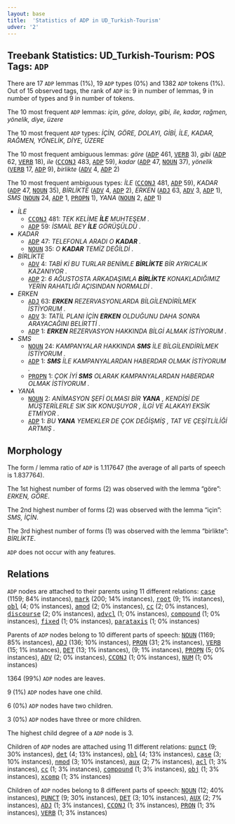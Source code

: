 ```yaml
---
layout: base
title:  'Statistics of ADP in UD_Turkish-Tourism'
udver: '2'
---
```


## Treebank Statistics: UD_Turkish-Tourism: POS Tags: `ADP`

There are 17 `ADP` lemmas (1%), 19 `ADP` types (0%) and 1382 `ADP` tokens (1%).
Out of 15 observed tags, the rank of `ADP` is: 9 in number of lemmas, 9 in number of types and 9 in number of tokens.

The 10 most frequent `ADP` lemmas: <em>için, göre, dolayı, gibi, ile, kadar, rağmen, yönelik, diye, üzere</em>

The 10 most frequent `ADP` types:  <em>İÇİN, GÖRE, DOLAYI, GİBİ, İLE, KADAR, RAĞMEN, YÖNELİK, DİYE, ÜZERE</em>

The 10 most frequent ambiguous lemmas: <em>göre</em> (<tt><a href="tr_tourism-pos-ADP.html">ADP</a></tt> 461, <tt><a href="tr_tourism-pos-VERB.html">VERB</a></tt> 3), <em>gibi</em> (<tt><a href="tr_tourism-pos-ADP.html">ADP</a></tt> 62, <tt><a href="tr_tourism-pos-VERB.html">VERB</a></tt> 18), <em>ile</em> (<tt><a href="tr_tourism-pos-CCONJ.html">CCONJ</a></tt> 483, <tt><a href="tr_tourism-pos-ADP.html">ADP</a></tt> 59), <em>kadar</em> (<tt><a href="tr_tourism-pos-ADP.html">ADP</a></tt> 47, <tt><a href="tr_tourism-pos-NOUN.html">NOUN</a></tt> 37), <em>yönelik</em> (<tt><a href="tr_tourism-pos-VERB.html">VERB</a></tt> 17, <tt><a href="tr_tourism-pos-ADP.html">ADP</a></tt> 9), <em>birlikte</em> (<tt><a href="tr_tourism-pos-ADV.html">ADV</a></tt> 4, <tt><a href="tr_tourism-pos-ADP.html">ADP</a></tt> 2)

The 10 most frequent ambiguous types:  <em>İLE</em> (<tt><a href="tr_tourism-pos-CCONJ.html">CCONJ</a></tt> 481, <tt><a href="tr_tourism-pos-ADP.html">ADP</a></tt> 59), <em>KADAR</em> (<tt><a href="tr_tourism-pos-ADP.html">ADP</a></tt> 47, <tt><a href="tr_tourism-pos-NOUN.html">NOUN</a></tt> 35), <em>BİRLİKTE</em> (<tt><a href="tr_tourism-pos-ADV.html">ADV</a></tt> 4, <tt><a href="tr_tourism-pos-ADP.html">ADP</a></tt> 2), <em>ERKEN</em> (<tt><a href="tr_tourism-pos-ADJ.html">ADJ</a></tt> 63, <tt><a href="tr_tourism-pos-ADV.html">ADV</a></tt> 3, <tt><a href="tr_tourism-pos-ADP.html">ADP</a></tt> 1), <em>SMS</em> (<tt><a href="tr_tourism-pos-NOUN.html">NOUN</a></tt> 24, <tt><a href="tr_tourism-pos-ADP.html">ADP</a></tt> 1, <tt><a href="tr_tourism-pos-PROPN.html">PROPN</a></tt> 1), <em>YANA</em> (<tt><a href="tr_tourism-pos-NOUN.html">NOUN</a></tt> 2, <tt><a href="tr_tourism-pos-ADP.html">ADP</a></tt> 1)


* <em>İLE</em>
  * <tt><a href="tr_tourism-pos-CCONJ.html">CCONJ</a></tt> 481: <em>TEK KELİME <b>İLE</b> MUHTEŞEM .</em>
  * <tt><a href="tr_tourism-pos-ADP.html">ADP</a></tt> 59: <em>İSMAİL BEY <b>İLE</b> GÖRÜŞÜLDÜ .</em>
* <em>KADAR</em>
  * <tt><a href="tr_tourism-pos-ADP.html">ADP</a></tt> 47: <em>TELEFONLA ARADI O <b>KADAR</b> .</em>
  * <tt><a href="tr_tourism-pos-NOUN.html">NOUN</a></tt> 35: <em>O <b>KADAR</b> TEMİZ DEĞİLDİ .</em>
* <em>BİRLİKTE</em>
  * <tt><a href="tr_tourism-pos-ADV.html">ADV</a></tt> 4: <em>TABİ Kİ BU TURLAR BENİMLE <b>BİRLİKTE</b> BİR AYRICALIK KAZANIYOR .</em>
  * <tt><a href="tr_tourism-pos-ADP.html">ADP</a></tt> 2: <em>6 AĞUSTOSTA ARKADAŞIMLA <b>BİRLİKTE</b> KONAKLADIĞIMIZ YERİN RAHATLIĞI AÇISINDAN NORMALDİ .</em>
* <em>ERKEN</em>
  * <tt><a href="tr_tourism-pos-ADJ.html">ADJ</a></tt> 63: <em><b>ERKEN</b> REZERVASYONLARDA BİLGİLENDİRİLMEK İSTİYORUM .</em>
  * <tt><a href="tr_tourism-pos-ADV.html">ADV</a></tt> 3: <em>TATİL PLANI İÇİN <b>ERKEN</b> OLDUĞUNU DAHA SONRA ARAYACAĞINI BELİRTTİ .</em>
  * <tt><a href="tr_tourism-pos-ADP.html">ADP</a></tt> 1: <em><b>ERKEN</b> REZERVASYON HAKKINDA BİLGİ ALMAK İSTİYORUM .</em>
* <em>SMS</em>
  * <tt><a href="tr_tourism-pos-NOUN.html">NOUN</a></tt> 24: <em>KAMPANYALAR HAKKINDA <b>SMS</b> İLE BİLGİLENDİRİLMEK İSTİYORUM .</em>
  * <tt><a href="tr_tourism-pos-ADP.html">ADP</a></tt> 1: <em><b>SMS</b> İLE KAMPANYALARDAN HABERDAR OLMAK İSTİYORUM .</em>
  * <tt><a href="tr_tourism-pos-PROPN.html">PROPN</a></tt> 1: <em>ÇOK İYİ <b>SMS</b> OLARAK KAMPANYALARDAN HABERDAR OLMAK İSTİYORUM .</em>
* <em>YANA</em>
  * <tt><a href="tr_tourism-pos-NOUN.html">NOUN</a></tt> 2: <em>ANİMASYON ŞEFİ OLMASI BİR <b>YANA</b> , KENDİSİ DE MÜŞTERİLERLE SIK SIK KONUŞUYOR , İLGİ VE ALAKAYI EKSİK ETMİYOR .</em>
  * <tt><a href="tr_tourism-pos-ADP.html">ADP</a></tt> 1: <em>BU <b>YANA</b> YEMEKLER DE ÇOK DEĞİŞMİŞ , TAT VE ÇEŞİTLİLİĞİ ARTMIŞ .</em>

## Morphology

The form / lemma ratio of `ADP` is 1.117647 (the average of all parts of speech is 1.837764).

The 1st highest number of forms (2) was observed with the lemma “göre”: <em>ERKEN, GÖRE</em>.

The 2nd highest number of forms (2) was observed with the lemma “için”: <em>SMS, İÇİN</em>.

The 3rd highest number of forms (1) was observed with the lemma “birlikte”: <em>BİRLİKTE</em>.

`ADP` does not occur with any features.


## Relations

`ADP` nodes are attached to their parents using 11 different relations: <tt><a href="tr_tourism-dep-case.html">case</a></tt> (1159; 84% instances), <tt><a href="tr_tourism-dep-mark.html">mark</a></tt> (200; 14% instances), <tt><a href="tr_tourism-dep-root.html">root</a></tt> (9; 1% instances), <tt><a href="tr_tourism-dep-obl.html">obl</a></tt> (4; 0% instances), <tt><a href="tr_tourism-dep-amod.html">amod</a></tt> (2; 0% instances), <tt><a href="tr_tourism-dep-cc.html">cc</a></tt> (2; 0% instances), <tt><a href="tr_tourism-dep-discourse.html">discourse</a></tt> (2; 0% instances), <tt><a href="tr_tourism-dep-advcl.html">advcl</a></tt> (1; 0% instances), <tt><a href="tr_tourism-dep-compound.html">compound</a></tt> (1; 0% instances), <tt><a href="tr_tourism-dep-fixed.html">fixed</a></tt> (1; 0% instances), <tt><a href="tr_tourism-dep-parataxis.html">parataxis</a></tt> (1; 0% instances)

Parents of `ADP` nodes belong to 10 different parts of speech: <tt><a href="tr_tourism-pos-NOUN.html">NOUN</a></tt> (1169; 85% instances), <tt><a href="tr_tourism-pos-ADJ.html">ADJ</a></tt> (136; 10% instances), <tt><a href="tr_tourism-pos-PRON.html">PRON</a></tt> (31; 2% instances), <tt><a href="tr_tourism-pos-VERB.html">VERB</a></tt> (15; 1% instances), <tt><a href="tr_tourism-pos-DET.html">DET</a></tt> (13; 1% instances),  (9; 1% instances), <tt><a href="tr_tourism-pos-PROPN.html">PROPN</a></tt> (5; 0% instances), <tt><a href="tr_tourism-pos-ADV.html">ADV</a></tt> (2; 0% instances), <tt><a href="tr_tourism-pos-CCONJ.html">CCONJ</a></tt> (1; 0% instances), <tt><a href="tr_tourism-pos-NUM.html">NUM</a></tt> (1; 0% instances)

1364 (99%) `ADP` nodes are leaves.

9 (1%) `ADP` nodes have one child.

6 (0%) `ADP` nodes have two children.

3 (0%) `ADP` nodes have three or more children.

The highest child degree of a `ADP` node is 3.

Children of `ADP` nodes are attached using 11 different relations: <tt><a href="tr_tourism-dep-punct.html">punct</a></tt> (9; 30% instances), <tt><a href="tr_tourism-dep-det.html">det</a></tt> (4; 13% instances), <tt><a href="tr_tourism-dep-obl.html">obl</a></tt> (4; 13% instances), <tt><a href="tr_tourism-dep-case.html">case</a></tt> (3; 10% instances), <tt><a href="tr_tourism-dep-nmod.html">nmod</a></tt> (3; 10% instances), <tt><a href="tr_tourism-dep-aux.html">aux</a></tt> (2; 7% instances), <tt><a href="tr_tourism-dep-acl.html">acl</a></tt> (1; 3% instances), <tt><a href="tr_tourism-dep-cc.html">cc</a></tt> (1; 3% instances), <tt><a href="tr_tourism-dep-compound.html">compound</a></tt> (1; 3% instances), <tt><a href="tr_tourism-dep-obj.html">obj</a></tt> (1; 3% instances), <tt><a href="tr_tourism-dep-xcomp.html">xcomp</a></tt> (1; 3% instances)

Children of `ADP` nodes belong to 8 different parts of speech: <tt><a href="tr_tourism-pos-NOUN.html">NOUN</a></tt> (12; 40% instances), <tt><a href="tr_tourism-pos-PUNCT.html">PUNCT</a></tt> (9; 30% instances), <tt><a href="tr_tourism-pos-DET.html">DET</a></tt> (3; 10% instances), <tt><a href="tr_tourism-pos-AUX.html">AUX</a></tt> (2; 7% instances), <tt><a href="tr_tourism-pos-ADJ.html">ADJ</a></tt> (1; 3% instances), <tt><a href="tr_tourism-pos-CCONJ.html">CCONJ</a></tt> (1; 3% instances), <tt><a href="tr_tourism-pos-PRON.html">PRON</a></tt> (1; 3% instances), <tt><a href="tr_tourism-pos-VERB.html">VERB</a></tt> (1; 3% instances)

